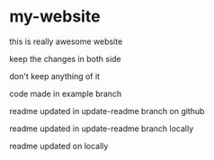 # my-website

this is really awesome website

keep the changes in both side

don't keep anything of it

code made in example branch

readme updated in update-readme branch on github

readme updated in update-readme branch locally


readme updated on locally